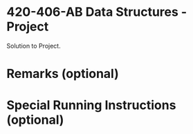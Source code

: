 420-406-AB Data Structures - Project
====================================

Solution to Project.

# Remarks (optional)

# Special Running Instructions (optional)
